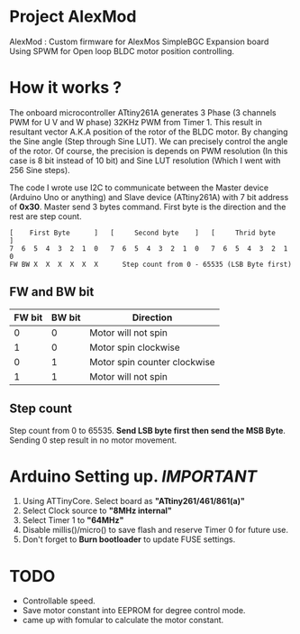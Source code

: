# Project AlexMod
AlexMod : Custom firmware for AlexMos SimpleBGC Expansion board  
Using SPWM for Open loop BLDC motor position controlling.

How it works ?
=

The onboard microcontroller ATtiny261A generates 3 Phase (3 channels PWM for U V and W phase) 32KHz PWM from Timer 1. This result in resultant vector A.K.A position of the rotor of the BLDC motor. By changing the Sine angle (Step through Sine LUT). We can precisely control the angle of the rotor. Of course, the precision is depends on PWM resolution (In this case is 8 bit instead of 10 bit) and Sine LUT resolution (Which I went with 256 Sine steps).

The code I wrote use I2C to communicate between the Master device (Arduino Uno or anything) and Slave device (ATtiny261A) with 7 bit address of **0x30**. Master send 3 bytes command. First byte is the direction and the rest are step count.

```
[    First Byte      ]   [     Second byte    ]   [     Thrid byte     ]
7  6  5  4  3  2  1  0   7  6  5  4  3  2  1  0   7  6  5  4  3  2  1  0
FW BW X  X  X  X  X  X      Step count from 0 - 65535 (LSB Byte first)
```
FW and BW bit
-
| FW bit | BW bit | Direction                    |
|--------|--------|------------------------------|
|    0   |    0   | Motor will not spin          |
|    1   |    0   | Motor spin clockwise         |
|    0   |    1   | Motor spin counter clockwise |
|    1   |    1   | Motor will not spin          |

Step count
-
Step count from 0 to 65535. **Send LSB byte first then send the MSB Byte**. Sending 0 step result in no motor movement.

Arduino Setting up. *IMPORTANT*
=

1. Using ATTinyCore. Select board as **"ATtiny261/461/861(a)"**
2. Select Clock source to **"8MHz internal"**
3. Select Timer 1 to **"64MHz"**
4. Disable millis()/micro() to save flash and reserve Timer 0 for future use.
5. Don't forget to **Burn bootloader** to update FUSE settings.

TODO
=

- Controllable speed.
- Save motor constant into EEPROM for degree control mode.
- came up with fomular to calculate the motor constant.